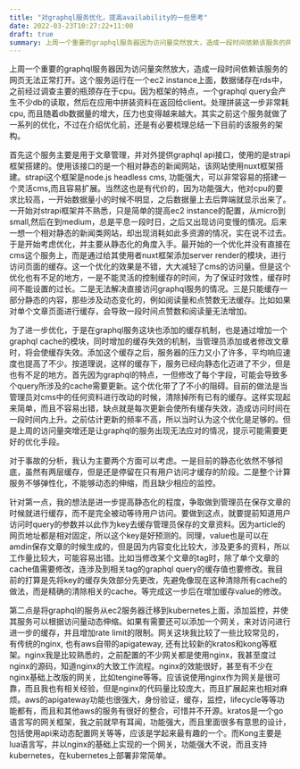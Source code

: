 ```yaml
---
title: "对graphql服务优化，提高availability的一些思考"
date: 2022-03-23T10:27:22+11:00
draft: true
summary: 上周一个重要的graphql服务器因为访问量突然放大，造成一段时间依赖该服务的网页无法正常打开。这个服务运行在一个ec2 instance上面，数据储存在rds中，之前经过调查主要的瓶颈存在于cpu。
---
```


上周一个重要的graphql服务器因为访问量突然放大，造成一段时间依赖该服务的网页无法正常打开。这个服务运行在一个ec2 instance上面，数据储存在rds中，之前经过调查主要的瓶颈存在于cpu。因为框架的特点，一个graphql query会产生不少db的读取，然后在应用中拼装资料在返回给client。处理拼装这一步非常耗cpu, 而且随着db数据量的增大，压力也变得越来越大。其实之前这个服务就做了一系列的优化，不过在介绍优化前，还是有必要梳理总结一下目前的该服务的架构。

首先这个服务主要是用于文章管理，并对外提供graphql api接口，使用的是strapi框架搭建的。使用该接口的是一个相对静态的新闻网站，该网站使用nuxt框架搭建。strapi这个框架是node.js headless cms, 功能强大，可以非常容易的搭建一个灵活cms,而且容易扩展。当然这也是有代价的，因为功能强大，他对cpu的要求比较高，一开始数据量小的时候不明显，之后数据量上去后弊端就显示出来了。一开始对strapi框架并不熟悉，只是简单的提高ec2 instance的配置，从micro到small,然后在到medium，总是平息一段时日，之后又出现访问变慢的情况。后来一想一个相对静态的新闻类网站，却出现消耗如此多资源的情况，实在说不过去。于是开始考虑优化，并主要从静态化的角度入手。最开始的一个优化并没有直接在cms这个服务上，而是通过给其使用者nuxt框架添加server render的模块，进行访问页面的缓存。这一个优化的效果是不错，大大减轻了cms的访问量。但是这个优化也有不足的地方，一是不能灵活的控制缓存的时间，为了保证时效性，缓存时间不能设置的过长。二是无法解决直接访问graphql服务的情况。三是只能缓存一部分静态的内容，那些涉及动态变化的，例如阅读量和点赞数无法缓存。比如如果对单个文章页面进行缓存，会导致一段时间点赞数和阅读量无法增加。

为了进一步优化，于是在graphql服务这块也添加的缓存机制，也是通过增加一个graphql cache的模块，同时增加的缓存失效的机制，当管理员添加或者修改文章时，将会使缓存失效。添加这个缓存之后，服务器的压力又小了许多，平均响应速度也提高了不少。按道理说，这样的缓存下，服务已经向静态化迈进了不少，但是也有不足的地方。首先因为graphql的特点，一但修改了每个字段，可能会导致多个query所涉及的cache需要更新。这个优化带了了不小的阻碍。目前的做法是当管理员对cms中的任何资料进行改动的时候，清除掉所有已有的缓存。这样实现起来简单，而且不容易出错，缺点就是每次更新会使所有缓存失效，造成访问时间在一段时间内上升。之前估计更新的频率不高，所以当时认为这个优化是足够的。但是上周的访问量突增还是让graphql的服务出现无法应对的情况，提示可能需要更好的优化手段。

对于事故的分析，我认为主要两个方面可以考虑。一是目前的静态化依然不够彻底，虽然有两层缓存，但是还是停留在只有用户访问才缓存的阶段。二是整个计算服务不够弹性化，不能够动态的伸缩，而且缺少相应的监控。

针对第一点，我的想法是进一步提高静态化的程度，争取做到管理员在保存文章的时候就进行缓存，而不是完全被动等待用户访问。要做到这点，就要提前知道用户访问时query的参数并以此作为key去缓存管理员保存的文章资料。因为article的网页地址都是相对固定，所以这个key是好预测的。同理，value也是可以在amdin保存文章的时候生成的，但是因为内容变化比较大，涉及更多的资料，所以工作量比较大，可能容易出错。比如当修改某个文章的tag时，除了单个文章的cache值需要修改，连涉及到相关tag的graphql query的缓存值也要修改。我目前的打算是先将key的缓存失效部分先更改，先避免像现在这种清除所有cache的做法，而是精确的清除相关的cache。等完成这一步后在增加缓存value的修改。

第二点是将graphql的服务从ec2服务器迁移到kubernetes上面，添加监控，并使其服务可以根据访问量动态伸缩。如果有需要还可以添加一个网关，来对访问进行进一步的缓存，并且增加rate limit的限制。网关这块我比较了一些比较常见的，有传统的nginx, 也有aws自带的apigateway, 还有比较新的kratos和kong等框架。nginx我是比较熟悉的，之前配置的不少网关都是使用nginx，我甚至度过nginx的源码，知道nginx的大致工作流程。nginx的效能很好，甚至有不少在nginx基础上改版的网关，比如tengine等等。应该说使用nginx作为网关是很可靠，而且我也有相关经验，但是nginx的代码量比较庞大，而且扩展起来也相对麻烦。aws的apigateway功能也很强大，身份验证，缓存，监控，lifecycle等等功能都有，而且和其他aws的服务有很好的整合，可惜并不开源。kratos是一个go语言写的网关框架，我之前就早有耳闻，功能强大，而且里面很多有意思的设计，包括使用api来动态配置网关等等，应该是学起来最有趣的一个。而Kong主要是lua语言写，并以nginx的基础上实现的一个网关，功能强大不说，而且支持kubernetes，在kubernetes上部署非常简单。

